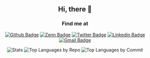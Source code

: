 <div align="center">

## Hi, there 👋

### Find me at
[![Github Badge](http://img.shields.io/badge/-Github-black?style=flat-square&logo=github&link=https://github.com/0kate/)](https://github.com/0kate) 
[![Zenn Badge](http://img.shields.io/badge/-Zenn-white?style=flat-square&logo=zenn&link=https://zenn.dev/0kate)](https://zenn.dev/0kate) 
[![Twitter Badge](https://img.shields.io/badge/-@0K4T3_256-1ca0f1?style=flat-square&labelColor=1ca0f1&logo=twitter&logoColor=white&link=https://twitter.com/0K4T3_256)](https://twitter.com/0K4T3_256)
[![Linkedin Badge](https://img.shields.io/badge/-LinkedIn-blue?style=flat-square&logo=Linkedin&logoColor=white&link=https://www.linkedin.com/in/keito-osaki-425a0819b)](https://www.linkedin.com/in/keito-osaki-425a0819b)
[![Gmail Badge](https://img.shields.io/badge/-Gmail-d14836?style=flat-square&logo=Gmail&logoColor=white&link=mailto:o.keito317@gmail.com)](o.keito317@gmail.com)

![Stats](http://github-profile-summary-cards.vercel.app/api/cards/stats?username=0kate&theme=transparent)
![Top Languages by Repo](http://github-profile-summary-cards.vercel.app/api/cards/repos-per-language?username=0kate&theme=transparent)
![Top Languages by Commit](http://github-profile-summary-cards.vercel.app/api/cards/most-commit-language?username=0kate&theme=transparent&exclude=CSS,emacs,vim)

</div>

